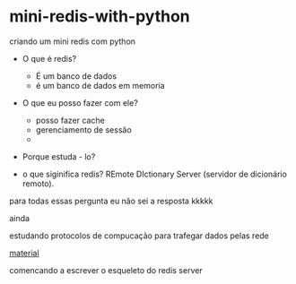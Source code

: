 # mini-redis-with-python
criando um mini redis com python



- O que é redis? 

  - É um banco de dados
  - é um banco de dados em memoria

- O que eu posso fazer com ele?
    - posso fazer cache
    - gerenciamento de sessão
    - 

- Porque estuda - lo?

- o que siginifica redis?
REmote DIctionary Server (servidor de dicionário remoto).

para todas essas pergunta eu não sei a resposta kkkkk

ainda


estudando protocolos de compucação para trafegar dados pelas rede


[material](https://charlesleifer.com/blog/building-a-simple-redis-server-with-python/)


comencando a escrever o esqueleto do redis server
